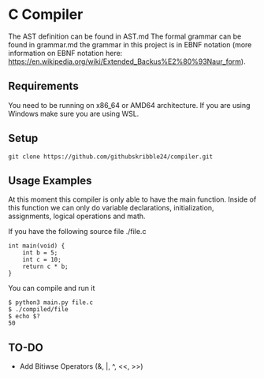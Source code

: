 # C Compiler
The AST definition can be found in AST.md
The formal grammar can be found in grammar.md the grammar in this project is in EBNF notation (more information on EBNF notation here: https://en.wikipedia.org/wiki/Extended_Backus%E2%80%93Naur_form).

## Requirements
You need to be running on x86_64 or AMD64 architecture. If you are using Windows make sure you are using WSL.

## Setup
```
git clone https://github.com/githubskribble24/compiler.git
```

## Usage Examples
At this moment this compiler is only able to have the main function.
Inside of this function we can only do variable declarations, initialization, assignments, logical operations and math.

If you have the following source file ./file.c
```
int main(void) {
	int b = 5;
	int c = 10;
	return c * b;
}
```
You can compile and run it
```
$ python3 main.py file.c
$ ./compiled/file
$ echo $?
50
```

## TO-DO
- Add Bitiwse Operators (&, |, ^, <<, >>)
